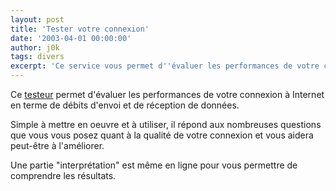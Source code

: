 ```yaml
---
layout: post
title: 'Tester votre connexion'
date: '2003-04-01 00:00:00'
author: j0k
tags: divers
excerpt: 'Ce service vous permet d''évaluer les performances de votre connexion à Internet en terme de débits d''envoi et de réception de données'
---
```


Ce [testeur](http://www.60millions-mag.com/page/bases.12_services_plus_60.1_le_testeur.3_testeur./contesteuranonyme-1/) permet d'évaluer les performances de votre connexion à Internet en terme de débits d'envoi et de réception de données.

Simple à mettre en oeuvre et à utiliser, il répond aux nombreuses questions que vous vous posez quant à la qualité de votre connexion et vous aidera peut-être à l'améliorer.

Une partie "interprétation" est même en ligne pour vous permettre de comprendre les résultats.
